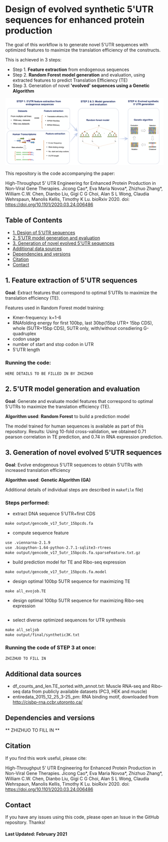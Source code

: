 # Design of evolved synthetic 5'UTR sequences for enhanced protein production

The goal of this workflow is to generate novel 5'UTR sequences with optimized features to maximize the translation efficiency of the constructs. 

This is achieved in 3 steps:

- Step 1. **Feature extraction** from endogenous sequences 
- Step 2. **Random Forest model generation** and evaluation, using extracted features to predict Translation Efficiency (TE)
- Step 3. Generation of novel **'evolved' sequences using a Genetic Algorithm** 

![alt text](./img/init_fig.png "init_fig")

This repository is the code accompanying the paper:

High-Throughput 5’ UTR Engineering for Enhanced Protein Production in Non-Viral Gene Therapies. Jicong Cao*, Eva Maria Novoa*, Zhizhuo Zhang*, William C.W. Chen, Dianbo Liu, Gigi C G Choi, Alan S L Wong, Claudia Wehrspaun, Manolis Kellis, Timothy K Lu. bioRxiv 2020. doi: https://doi.org/10.1101/2020.03.24.006486



## Table of Contents
- [1. Design of 5'UTR sequences](#1.-Design-of-5'UTR-sequences)
- [2. 5'UTR model generation and evaluation](#2.-5'UTR-model-generation-and-evaluation)
- [3. Generation of novel evolved 5'UTR sequences](#3.-Generation-of-novel-evolved-5'UTR-sequences)
- [Additional data sources](#Additional-data-sources)
- [Dependencies and versions](#Dependencies-and-versions)
- [Citation](#Citation) 
- [Contact](#Contact) 
 

## 1. Feature extraction of 5'UTR sequences 

**Goal**: Extract features that correspond to optimal 5'UTRs to maximize the translation efficiency (TE).

Features used in Random Forest model training:
- Kmer-frequency: k=1-6
- RNAfolding energy for first 100bp, last 30bp(15bp UTR+ 15bp CDS), whole (5UTR+15bp CDS), 5UTR only, with/without consdiering G-quadruplex 
- codon usage
- number of start and stop codon in UTR
- 5'UTR length

### Running the code: 
``` 
HERE DETAILS TO BE FILLED IN BY ZHIZHUO
```


## 2. 5'UTR model generation and evaluation

**Goal**: Generate and evaluate model  features that correspond to optimal 5'UTRs to maximize the translation efficiency (TE).

**Algorithm used**: **Random Forest** to build a prediction model 

The model trained for human sequences is available as part of this repository. 
Results: Using 10-fold cross-validation, we obtained  0.71 pearson correlation in TE prediction, and 0.74 in RNA expression prediction.

## 3. Generation of novel evolved 5'UTR sequences

**Goal**: Evolve endogenous 5'UTR sequences to obtain 5'UTRs with increased translation efficiency

**Algorithm used**: **Genetic Algorithm (GA)**

Additional details of individual steps are described in `makefile` file)

### Steps performed: 

- extract DNA sequence 5'UTR+first CDS
``` 
make output/gencode_v17_5utr_15bpcds.fa
```

- compute sequence feature
``` 
use .viennarna-2.1.9
use .biopython-1.64-python-2.7.1-sqlite3-rtrees
make output/gencode_v17_5utr_15bpcds.fa.sparseFeature.txt.gz
``` 
- build prediction model for TE and Ribo-seq expression
``` 
make output/gencode_v17_5utr_15bpcds.fa.model
``` 
- design optimal 100bp 5UTR sequence for maximizing TE
``` 
make all_evojob.TE
``` 
- design optimal 100bp 5UTR sequence for maximizing Ribo-seq expression
``` make all_evojob.Ribo
``` 
- select diverse optimized sequences for UTR synthesis 
``` 
make all_seljob
make output/final/synthetic3K.txt
``` 

### Running the code of STEP 3  at once:
```
ZHIZHUO TO FILL IN 
```


## Additional data sources 

- df_counts_and_len.TE_sorted.with_annot.txt: Muscle RNA-seq and Ribo-seq data from publicly available datasets (PC3, HEK and muscle)
- entiredata_2015_12_25_3-25_pm: RNA binding motif, downloaded from http://cisbp-rna.ccbr.utoronto.ca/
 
## Dependencies and versions

** ZHIZHUO TO FILL IN ** 

## Citation
If you find this work useful, please cite: 

High-Throughput 5’ UTR Engineering for Enhanced Protein Production in Non-Viral Gene Therapies. Jicong Cao*, Eva Maria Novoa*, Zhizhuo Zhang*, William C.W. Chen, Dianbo Liu, Gigi C G Choi, Alan S L Wong, Claudia Wehrspaun, Manolis Kellis, Timothy K Lu. bioRxiv 2020. doi: https://doi.org/10.1101/2020.03.24.006486


## Contact
If you have any issues using this code, please open an Issue in the GitHub repository. Thanks!


#### Last Updated: February 2021

